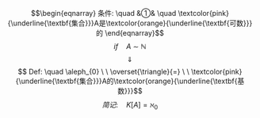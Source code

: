 $$\begin{eqnarray}
条件: \quad
&①& \quad \textcolor{pink}{\underline{\textbf{集合}}}A是\textcolor{orange}{\underline{\textbf{可数}}}的
\end{eqnarray}$$
$$if \quad A \ \sim \ \mathbb{N}$$
$$\quad \Downarrow \quad $$
$$ Def: \quad \aleph_{0} \ \  \overset{\triangle}{=} \ \ \textcolor{pink}{\underline{\textbf{集合}}}A的\textcolor{orange}{\underline{\textbf{基数}}}$$
$$简记: \quad K[A] = \aleph_{0}$$
